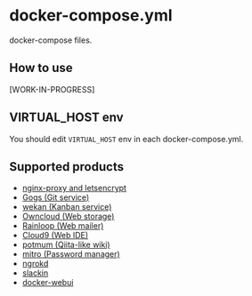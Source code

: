 docker-compose.yml
==================

docker-compose files.

## How to use

\[WORK-IN-PROGRESS\]

## VIRTUAL\_HOST env

You should edit ``VIRTUAL_HOST`` env in each docker-compose.yml.

## Supported products

- [nginx-proxy and letsencrypt](./proxy)
- [Gogs (Git service)](./gogs)
- [wekan (Kanban service)](./wekan)
- [Owncloud (Web storage)](./owncloud)
- [Rainloop (Web mailer)](./rainloop)
- [Cloud9 (Web IDE)](./cloud9)
- [potmum (Qiita-like wiki)][potmum]
- [mitro (Password manager)][mitro]
- [ngrokd][ngrokd]
- [slackin](./slackin)
- [docker-webui](./docker-webui)

[potmum]: https://github.com/3846masa/docker-potmum/tree/master
[mitro]: https://github.com/3846masa/mitro/tree/docker-compose
[ngrokd]: https://github.com/3846masa/docker-ngrokd/tree/master
